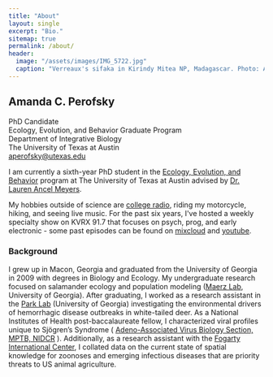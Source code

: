 ```yaml
---
title: "About"
layout: single
excerpt: "Bio."
sitemap: true
permalink: /about/
header:
  image: "/assets/images/IMG_5722.jpg"
  caption: "Verreaux's sifaka in Kirindy Mitea NP, Madagascar. Photo: A. Perofsky"
---
```




## Amanda C. Perofsky
PhD Candidate <br>
Ecology, Evolution, and Behavior Graduate Program <br>
Department of Integrative Biology <br>
The University of Texas at Austin <br>
<aperofsky@utexas.edu>

I am currently a sixth-year PhD student in the [Ecology, Evolution, and Behavior](https://www.cns.utexas.edu/eeb-graduate-program) program at The University of Texas at Austin advised by [Dr. Lauren Ancel Meyers](http://www.bio.utexas.edu/research/meyers/). <br>

My hobbies outside of science are [college radio](https://kvrx.org), riding my motorcycle, hiking, and seeing live music. For the past six years, I've hosted a weekly specialty show on KVRX 91.7 that focuses on psych, prog, and early electronic - some past episodes can be found on [mixcloud](https://www.mixcloud.com/amanda-perofsky/) and [youtube](https://www.youtube.com/channel/UCEroWMrtC54xit3wEkDLkuw). 

### Background
I grew up in Macon, Georgia and graduated from the University of Georgia in 2009 with degrees in Biology and Ecology. My undergraduate research focused on salamander ecology and population modeling ([Maerz Lab](http://jcmaerz.wixsite.com/maerzlab), University of Georgia). After graduating, I worked as a research assistant in the [Park Lab](http://parklab.ecology.uga.edu/) (University of Georgia) investigating the environmental drivers of hemorrhagic disease outbreaks in white-tailed deer. As a National Institutes of Health post-baccalaureate fellow, I characterized viral profiles unique to Sjögren’s Syndrome ( [Adeno-Associated Virus Biology Section, MPTB, NIDCR](https://www.nidcr.nih.gov/research/NIDCRLaboratories/MolecularPhysiology/Adeno-AssociatedVirus.htm) ). Additionally, as a research assistant with the [Fogarty International Center](https://www.fic.nih.gov/about/staff/pages/epidemiology-population.aspx), I collated data on the current state of spatial knowledge for zoonoses and emerging infectious diseases that are priority threats to US animal agriculture.
